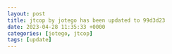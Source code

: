 ```yaml
---
layout: post
title: jtcop by jotego has been updated to 99d3d23
date: 2023-04-28 11:35:33 +0000
categories: [jotego, jtcop]
tags: [update]
---
```


